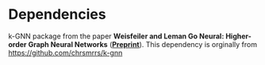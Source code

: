 # Dependencies

k-GNN package from the paper **Weisfeiler and Leman Go Neural: Higher-order Graph Neural Networks** (**[Preprint](https://arxiv.org/abs/1810.02244)**).
This dependency is orginally from https://github.com/chrsmrrs/k-gnn 
